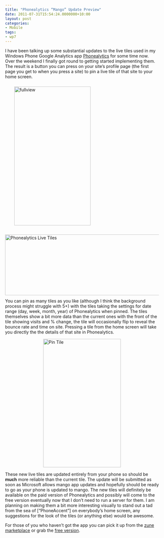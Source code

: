 ```yaml
---
title: "Phonealytics “Mango” Update Preview"
date: 2011-07-31T15:54:24.0000000+10:00
layout: post
categories:
- Mobile
tags:
- wp7
---
```


<p>I have been talking up some substantial updates to the live tiles used in my Windows Phone Google Analytics app <a href="http://social.zune.net/redirect?type=phoneApp&amp;id=11416a38-28f6-df11-9264-00237de2db9e" target="_blank">Phonealytics</a> for some time now. Over the weekend I finally got round to getting started implementing them. The result is a button you can press on your site’s profile page (the first page you get to when you press a site) to pin a live tile of that site to your home screen. </p>  <p><a href="http://lukencode.com/wp-content/uploads/2011/07/fullview1.png"><img style="background-image: none; border-bottom: 0px; border-left: 0px; margin: 10px 20px 10px 30px; padding-left: 0px; padding-right: 0px; display: inline; float: left; border-top: 0px; border-right: 0px; padding-top: 0px" title="fullview" border="0" alt="fullview" align="left" src="http://lukencode.com/wp-content/uploads/2011/07/fullview_thumb1.png" width="250" height="455" /></a><a href="http://lukencode.com/wp-content/uploads/2011/07/joined.png"><img style="margin: 20px 0px 10px; display: inline; float: left" title="Phonealytics Live Tiles" alt="Phonealytics Live Tiles" align="left" src="http://lukencode.com/wp-content/uploads/2011/07/joined_thumb.png" width="583" height="199" /></a></p>  <p style="clear: both">You can pin as many tiles as you like (although I think the background process might struggle with 5+) with the tiles taking the settings for date range (day, week, month, year) of Phonealytics when pinned. The tiles themselves show a bit more data than the current ones with the front of the tile showing visits and % change, the tile will occasionally flip to reveal the bounce rate and time on site. Pressing a tile from the home screen will take you directly the the details of that site in Phonealytics.</p>  <p><a href="http://lukencode.com/wp-content/uploads/2011/07/new_profile.png"><img style="background-image: none; border-right-width: 0px; padding-left: 0px; padding-right: 0px; display: block; float: none; border-top-width: 0px; border-bottom-width: 0px; margin-left: auto; border-left-width: 0px; margin-right: auto; padding-top: 0px" title="Pin Tile" border="0" alt="Pin Tile" src="http://lukencode.com/wp-content/uploads/2011/07/new_profile_thumb.png" width="254" height="421" /></a></p>  <p>These new live tiles are updated entirely from your phone so should be <strong>much</strong> more reliable than the current tile. The update will be submitted as soon as Microsoft allows mango app updates and hopefully should be ready to go as your phone is updated to mango. The new tiles will definitely be available on the paid version of Phonealytics and possibly will come to the free version eventually now that I don’t need to run a server for them. I am planning on making them a bit more interesting visually to stand out a tad from the sea of [“PhoneAccent”] on everybody’s home screen, any suggestions for the look of the tiles (or anything else) would be awesome.</p>  <p>For those of you who haven’t got the app you can pick it up from the <a href="http://social.zune.net/redirect?type=phoneApp&amp;id=11416a38-28f6-df11-9264-00237de2db9e" target="_blank">zune marketplace</a> or grab the <a href="http://windowsphone.com/s?appid=21baf298-210a-4fe1-9a89-6314ae62151f" target="_blank">free version</a>.</p>